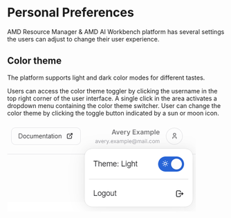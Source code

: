 ```{tags} color theme, preferences
```

<!--
Copyright © Advanced Micro Devices, Inc., or its affiliates.

SPDX-License-Identifier: MIT
-->

# Personal Preferences

AMD Resource Manager & AMD AI Workbench platform has several settings the users can adjust to change their user experience.

## Color theme

The platform supports light and dark color modes for different tastes.

Users can access the color theme toggler by clicking the username in the top right corner of the user interface. A single click in the area activates a dropdown menu containing the color theme switcher. User can change the color theme by clicking the toggle button indicated by a sun or moon icon.

![The user area dropdown contains the color theme switcher.](./media/color-theme-toggle.png)

